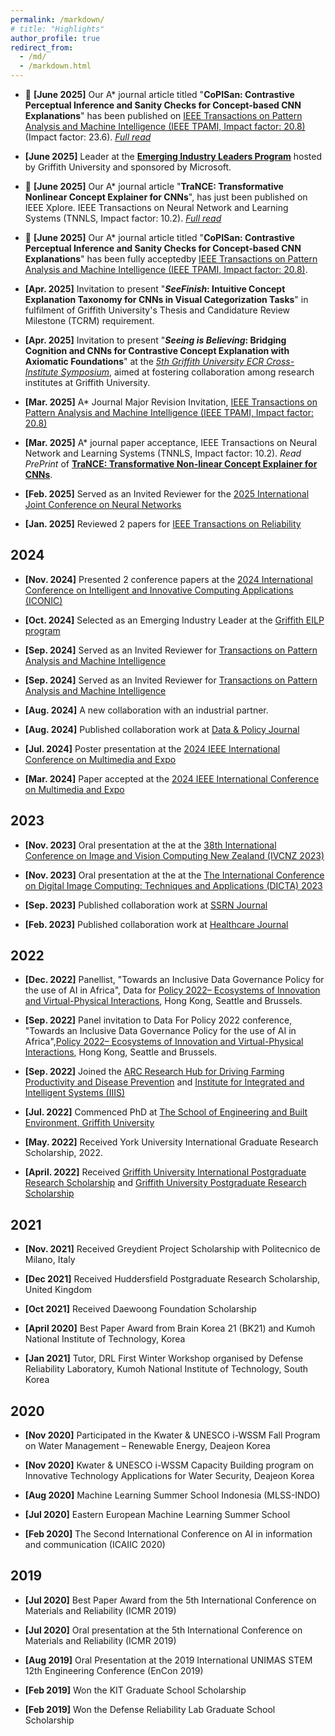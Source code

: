 ```yaml
---
permalink: /markdown/
# title: "Highlights"
author_profile: true
redirect_from: 
  - /md/
  - /markdown.html
---
```


<!-- ## 2025 -->




* 🎉 **[June 2025]** Our A* journal article titled "**CoPISan: Contrastive Perceptual Inference and Sanity Checks for Concept-based CNN Explanations**" has been published on [IEEE Transactions on Pattern Analysis and Machine Intelligence (IEEE TPAMI, Impact factor: 20.8)](https://ieeexplore.ieee.org/xpl/RecentIssue.jsp?punumber=34) (Impact factor: 23.6). [*Full read*](https://ieeexplore.ieee.org/document/11024161)

* **[June 2025]** Leader at the [**Emerging Industry Leaders Program**](https://ugoakpudo.com//talks/Talk-0-EILPnew/) hosted by Griffith University and sponsored by Microsoft. 


* 🎉 **[June 2025]** Our A* journal article "**TraNCE: Transformative Nonlinear Concept Explainer for CNNs**", has just been published on IEEE Xplore. IEEE Transactions on Neural Network and Learning Systems (TNNLS, Impact factor: 10.2). [*Full read*](https://ieeexplore.ieee.org/document/10966440?source=authoralert)


* 🎉 **[June 2025]** Our A* journal article titled "**CoPISan: Contrastive Perceptual Inference and Sanity Checks for Concept-based CNN Explanations**" has been fully acceptedby [IEEE Transactions on Pattern Analysis and Machine Intelligence (IEEE TPAMI, Impact factor: 20.8)](https://ieeexplore.ieee.org/xpl/RecentIssue.jsp?punumber=34).

* **[Apr. 2025]** Invitation to present "***SeeFinish*: Intuitive Concept Explanation Taxonomy for CNNs in Visual Categorization Tasks**" in fulfilment of Griffith University's Thesis and Candidature Review Milestone (TCRM) requirement.

* **[Apr. 2025]** Invitation to present "***Seeing is Believing*: Bridging Cognition and CNNs for Contrastive Concept Explanation with Axiomatic Foundations**" at the [*5th Griffith University ECR Cross-Institute Symposium*](https://gcisymp.org/), aimed at fostering collaboration among research institutes at Griffith University.

* **[Mar. 2025]** A* Journal Major Revision Invitation, [IEEE Transactions on Pattern Analysis and Machine Intelligence (IEEE TPAMI, Impact factor: 20.8)](https://ieeexplore.ieee.org/xpl/RecentIssue.jsp?punumber=34)

* **[Mar. 2025]** A* journal paper acceptance, IEEE Transactions on Neural Network and Learning Systems (TNNLS, Impact factor: 10.2). *Read PrePrint* of [**TraNCE: Transformative Non-linear Concept Explainer for CNNs**](https://arxiv.org/html/2503.20230).

* **[Feb. 2025]** Served as an Invited Reviewer for the [2025 International Joint Conference on Neural Networks](https://2025.ijcnn.org/)

* **[Jan. 2025]** Reviewed 2 papers for [IEEE Transactions on Reliability](https://ieeexplore.ieee.org/xpl/RecentIssue.jsp?punumber=24)

 
## 2024

* **[Nov. 2024]** Presented 2 conference papers at the [2024 International Conference on Intelligent and Innovative Computing Applications (ICONIC)](https://mauricon.org/)

* **[Oct. 2024]** Selected as an Emerging Industry Leader at the [Griffith EILP program](https://www.griffith.edu.au/careers-employment/employers-and-recruiters/engage-hdr-talent/talent-pool)

* **[Sep. 2024]** Served as an Invited Reviewer for [Transactions on Pattern Analysis and Machine Intelligence](https://ieeexplore.ieee.org/xpl/RecentIssue.jsp?punumber=34)

* **[Sep. 2024]** Served as an Invited Reviewer for [Transactions on Pattern Analysis and Machine Intelligence](https://ieeexplore.ieee.org/xpl/RecentIssue.jsp?punumber=34)

* **[Aug. 2024]** A new collaboration with an industrial partner.

* **[Aug. 2024]** Published collaboration work at [Data & Policy Journal](https://www.cambridge.org/core/journals/data-and-policy/article/toward-a-trustworthy-and-inclusive-data-governance-policy-for-the-use-of-artificial-intelligence-in-africa/6C22513DE8598A0A8B1EDBD9A2D6A102)

* **[Jul. 2024]** Poster presentation at the [2024 IEEE International Conference on Multimedia and Expo](https://2024.ieeeicme.org/)

* **[Mar. 2024]** Paper accepted at the [2024 IEEE International Conference on Multimedia and Expo](https://2024.ieeeicme.org/)





## 2023

* **[Nov. 2023]** Oral presentation at the at the [38th International Conference on Image and Vision Computing New Zealand (IVCNZ 2023)](https://ieeexplore.ieee.org/xpl/conhome/10343468/proceeding)

* **[Nov. 2023]** Oral presentation at the at the [The International Conference on Digital Image Computing: Techniques and Applications (DICTA) 2023](https://dictaconference.org/dicta2023/)

* **[Sep. 2023]** Published collaboration work at [SSRN Journal](https://papers.ssrn.com/sol3/papers.cfm?abstract_id=4581619)

* **[Feb. 2023]** Published collaboration work at [Healthcare Journal](https://www.mdpi.com/2227-9032/11/4/457)







## 2022

* **[Dec. 2022]** Panellist, "Towards an Inclusive Data Governance Policy for the use of AI in Africa", Data for [Policy 2022– Ecosystems of Innovation and Virtual-Physical Interactions](https://dataforpolicy.org/data-for-policy-2022-overview/), Hong Kong, Seattle and Brussels.

* **[Sep. 2022]** Panel invitation to Data For Policy 2022 conference, "Towards an Inclusive Data Governance Policy for the use of AI in Africa",[Policy 2022– Ecosystems of Innovation and Virtual-Physical Interactions](https://dataforpolicy.org/data-for-policy-2022-overview/), Hong Kong, Seattle and Brussels.

* **[Sep. 2022]** Joined the [ARC Research Hub for Driving Farming Productivity and Disease Prevention](https://www.griffith.edu.au/griffith-sciences/farming-productivity) and [Institute for Integrated and Intelligent Systems (IIIS)](https://www.griffith.edu.au/griffith-sciences/school-information-communication-technology/institute-integrated-intelligent-systems)

* **[Jul. 2022]** Commenced PhD at [The School of Engineering and Built Environment, Griffith University]("https://www.griffith.edu.au/griffith-sciences/school-information-communication-technology/institute-integrated-intelligent-systems/our-researchers)

* **[May. 2022]** Received York University International Graduate Research Scholarship, 2022.

* **[April. 2022]** Received [Griffith University International Postgraduate Research Scholarship](https://www.griffith.edu.au/research-study/scholarships/guiprs) and [Griffith University Postgraduate Research Scholarship](https://www.griffith.edu.au/research-study/scholarships/guprs)





## 2021

* **[Nov. 2021]** Received Greydient Project Scholarship with Politecnico de Milano, Italy

* **[Dec 2021]** Received Huddersfield Postgraduate Research Scholarship, United Kingdom

* **[Oct 2021]** Received Daewoong Foundation Scholarship

* **[April 2020]** Best Paper Award from Brain Korea 21 (BK21) and Kumoh National Institute of Technology, Korea

* **[Jan 2021]** Tutor, DRL First Winter Workshop organised by Defense Reliability Laboratory, Kumoh National Institute of Technology, South Korea


## 2020

* **[Nov 2020]** Participated in the Kwater & UNESCO i-WSSM Fall Program on Water Management – Renewable Energy, Deajeon Korea

* **[Nov 2020]** Kwater & UNESCO i-WSSM Capacity Building program on Innovative Technology Applications for Water Security, Deajeon Korea

* **[Aug 2020]** Machine Learning Summer School Indonesia (MLSS-INDO)

* **[Jul 2020]** Eastern European Machine Learning Summer School

* **[Feb 2020]** The Second International Conference on AI in information and communication (ICAIIC 2020)


## 2019

* **[Jul 2020]** Best Paper Award from the 5th International Conference on Materials and Reliability (ICMR 2019)

* **[Jul 2020]** Oral presentation at the 5th International Conference on Materials and Reliability (ICMR 2019)

* **[Aug 2019]** Oral Presentation at the 2019 International UNIMAS STEM 12th Engineering Conference (EnCon 2019) 

* **[Feb 2019]** Won the KIT Graduate School Scholarship

* **[Feb 2019]** Won the Defense Reliability Lab Graduate School Scholarship



<!-- Brisbanr conference
PHM KOREA
KPSM
ASIA PACIFIC CONFERENCE PHM

Dec. 2020	Tutor, DRL Second Summer Workshop organised by Defense Reliability Laboratory, Kumoh National Institute of Technology, South Korea
	Topic: A workshop on Solenoid Pump Fault Detection and Isolation (FDI)- A practical Approach

Dec. 2019	Tutor, A workshop on Neural Networks and its Applications
	Topic: Deep Leaning-based Prognostics Framework for Rolling Element Bearings -->
